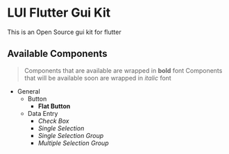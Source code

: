 # LUI Flutter Gui Kit

This is an Open Source gui kit for flutter

## Available Components

> Components that are available are wrapped in **bold** font
> Components that will be available soon are wrapped in *italic* font

- General
  - Button
    - **Flat Button**
  - Data Entry
    - *Check Box*
    - *Single Selection*
    - *Single Selection Group*
    - *Multiple Selection Group*
